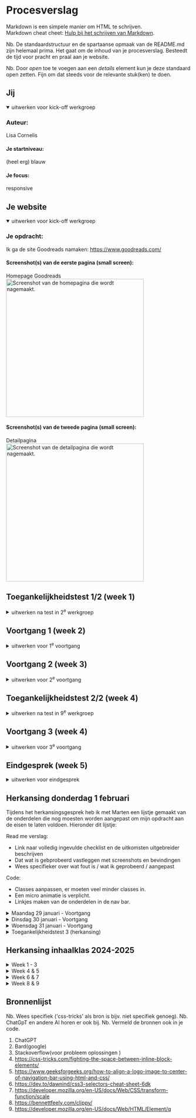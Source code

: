 # Procesverslag

Markdown is een simpele manier om HTML te schrijven.  
Markdown cheat cheet: [Hulp bij het schrijven van Markdown](https://github.com/adam-p/markdown-here/wiki/Markdown-Cheatsheet).

Nb. De standaardstructuur en de spartaanse opmaak van de README.md zijn helemaal prima. Het gaat om de inhoud van je procesverslag. Besteedt de tijd voor pracht en praal aan je website.

Nb. Door _open_ toe te voegen aan een _details_ element kun je deze standaard open zetten. Fijn om dat steeds voor de relevante stuk(ken) te doen.

## Jij

<details open>
  <summary>uitwerken voor kick-off werkgroep</summary>

### Auteur:

Lisa Cornelis

#### Je startniveau:

(heel erg) blauw

#### Je focus:

responsive

</details>

## Je website

<details open>
  <summary>uitwerken voor kick-off werkgroep</summary>

### Je opdracht:

Ik ga de site Goodreads namaken:
https://www.goodreads.com/

#### Screenshot(s) van de eerste pagina (small screen):

Homepage Goodreads
<img src="readme-images/Screenshot mobiel homepagina.pdf" width="375px" alt="Screenshot van de homepagina die wordt nagemaakt.">

#### Screenshot(s) van de tweede pagina (small screen):

Detailpagina  
 <img src="readme-images/Screenshot detailpagina.png" width="375px" alt="Screenshot van de detailpagina die wordt nagemaakt.">

</details>

## Toegankelijkheidstest 1/2 (week 1)

<details>
  <summary>uitwerken na test in 2<sup>e</sup> werkgroep</summary>

### Bevindingen

Lijst met je bevindingen die in de test naar voren kwamen:

- De site had erg veel errors.
- De site liet te veel klikbare onderdelen zien en deze onderdelen zijn veel te klein om toegankelijk te zijn voor mensen die niet precies kunnen klikken. Ook staan ze te dicht op elkaar en dit maakt het scrollen lastig.
- De homepagina van Goodreads bevat geen h1. Ook staan de heading elementen niet in een logische volgorde en mist er overal alt tekst.De homepagina van Goodreads bevat geen h1. Ook staan de heading elementen niet in een logische volgorde en mist er overal alt tekst.
- De images hebben geen alt tekst, ook niet wanneer hier tekst in staat.
- (De website gebruikt geen decoratieve afbeeldingen, waardoor hier geen null alt attribute nodig is. Hetzelfde geld voor charts, graphs and maps.)

 <img src="readme-images/Screenshot desktop homepagina 1.png" width="375px" alt="Screenshot van de desktop homepagina zoals die nu is, met te veel links die erg dicht op elkaar staan.">

De volledige test in pdf kunt u vinden in het zip bestand onder "WCAG checklist.pdf".

- De color contrast check kon ik niet uitvoeren omdat deze site niet meer beschikbaar was.
  <img src="readme-images/Screenshot color contrast check" width="375px" alt="De color contrast checker in de WCAG checklist was niet meer beschikbaar.">

</details>

## Voortgang 1 (week 2)

<details>
  <summary>uitwerken voor 1<sup>e</sup> voortgang</summary>

### Stand van zaken

Omdat ik coderen en html taal heel erg moeilijk vind, ben mij in de lessen erg veel aan het focussen op de oefen opdrachtjes. Deze gaan best wel goed en vind ik leuk om te doen. Ik merk dat veel van de kennis van vorig jaar is weggezakt en dat deze opdrachten daar ook mee helpen. Alleen vind ik het soms moeilijk om deze kennis te vertalen naar mijn eigen opdracht.

</details>

## Voortgang 2 (week 3)

<details>
  <summary>uitwerken voor 2<sup>e</sup> voortgang</summary>

### Stand van zaken

Ik merk dat veel van de kennis van vorig jaar is weggezakt en dat deze opdrachten daar ook mee helpen. Alleen vind ik het soms moeilijk om deze kennis te vertalen naar mijn eigen opdracht.

### Agenda voor meeting

samen met je groepje opstellen

| student 1      | student 2          | student 3    | student 4        |
| -------------- | ------------------ | ------------ | ---------------- |
| dit bespreken  | en dit             | en ik dit    | en dan ik dat    |
| en dat ook nog | dit als er tijd is | nog een punt | dit wil ik zeker |
| ...            | ...                | ...          | ...              |

In de lessen hebben wij geen meetings gehouden met mede studenten, maar ik heb wel af en toe met een van de studentassistenten of de docent gezeten. Hier heb ik besproken waar ik tegen aanliep en de docent heeft mij geholpen met het maken van een planning/overzicht van de website, zodat ik beter voor mij kon zien wat ik moest doen en hoe dat opgedeeld moest worden. Daarnaast heb ik voor mijzelf dit overzicht verder uitgebreid en visueel gemaakt als ondersteuning.

</details>

## Toegankelijkheidstest 2/2 (week 4)

<details>
  <summary>uitwerken na test in 9<sup>e</sup> werkgroep</summary>

### Bevindingen

Lijst met je bevindingen die in de test naar voren kwamen (geef ook aan wat er verbeterd is):

- De site had erg veel errors, dat is nu niet het geval meer.
- De site was niet te gebruiken met een screenreader.
- De site was semantisch niet correct.

</details>

## Voortgang 3 (week 4)

<details>
  <summary>uitwerken voor 3<sup>e</sup> voortgang</summary>

### Stand van zaken

Voor deze les heb ik voornamelijk veel gewerkt aan mijn homescherm en de carousel. Dit was een moeilijker onderdeel, maar ik was vastberaden om het te laten werken. Uiteindelijk is dit wel gelukt met de hulp van medestudenten die met dit zelfde probleem zaten.

Voor het afmaken van mijn opdracht voor de herkansing heb ik eerst al mijn content en de html in de pagina gedaan. Daarna heb ik alles aangepast en gestijld. Dit werkte beter voor mij, omdat ik zo beter overzicht had over de onderdelen die nog niet klaar waren.

</details>

## Eindgesprek (week 5)

<details>
  <summary>uitwerken voor eindgesprek</summary>

### Je uitkomst - karakteristiek screenshots:

<img src="readme-images/Screenshot mobiel homepagina.pdf" width="375px" alt="Screenshot van de homepagina die wordt nagemaakt.">
 <img src="readme-images/Screenshot detailpagina.png" width="375px" alt="Screenshot van de detailpagina die wordt nagemaakt.">

### Dit ging goed/Heb ik geleerd:

Aangezien dit een vak is dat ik sinds het eerste jaar erg moeilijk heb gevonden, was deze opdracht niet alleen moeilijk oom te maken maar ook om mij er toe te zetten. Ik heb geprobeerd veel vragen te stellen en te oefenen met de extra opdrachten zodat ik mij zelfverzekerder voelde in de stof/taal. Alhoewel dit nog steeds niet het geval is ben ik wel tevreden met het eindresultaat. Ik heb erg veel dingen moeten uitzoeken omdat ik dit niet snapte en dit heeft mij veel extra tijd gekost, maar ik ben blij dat ik daar wel de tijd voor heb genomen.

Ik ben blij met dat het mij is gelukt de detailpagina zo goed op het origineel te laten lijken. Ook ben ik erg blij met dat het mij is gelukt om de carousel werkende te krijgen en correct te maken.

### Dit was lastig/Is niet gelukt:

Het was mij niet gelukt om voor de eerste deadline mijn opdracht af te krijgen ivm de deadlines van de andere vakken en een overwhelmed gevoel, omdat ik mij erg onzeker voelde in mijn html en css kennis. Ik ben wel naar het gesprek gegaan om dit eerlijk te bespreken en feedback te ontvangen op mijn opdracht. Hier heb ik veel aan gehad.

---

</details>

## Herkansing donderdag 1 februari

Tijdens het herkansingsgesprek heb ik met Marten een lijstje gemaakt van de onderdelen die nog moesten worden aangepast om mijn opdracht aan de eisen te laten voldoen. Hieronder dit lijstje:

Read me verslag:

- Link naar volledig ingevulde checklist en de uitkomsten uitgebreider beschrijven
- Dat wat is gebprobeerd vastleggen met screenshots en bevindingen
- Wees specifieker over wat fout is / wat ik geprobeerd / aangepast

Code:

- Classes aanpassen, er moeten veel minder classes in.
- Een micro animatie is verplicht.
- Linkjes maken van de onderdelen in de nav bar.

<details>
  <summary>Maandag 29 januari - Voortgang</summary>

### Stand van zaken

Vandaag heb ik met onze studentassistent Demi van der Maarl afgesproken om met haar uitleg en begeleiding mijn website verder af te maken.

---

Wij zijn begonnen met te werken aan de nav bar. Deze bestond uit 1 achtergrondkleur, 3 afbeeldingen (het zoekicoon, het logo en de profielafbeelding) en 4 list items (dat geen linkjes waren).
<img src="readme-images/Nav bar eerste versie HTML.png" width="375px" alt="Zo zag de code voor de nav bar er eerst uit.">
<img src="readme-images/Nav bar eerste versie CSS.png" width="375px" alt="Zo zag de CSS voor de nav bar er eerst uit.">
Alle onderdelen waren nog geen linkjes en werden onhandig gepositioneerd.
Eerst heb ik de navbar verdeeld in 2 delen: de afbeeldingen (nav) en de tekstjes (nav ul). Met flex heb ik de afbeeldingen opnieuw geprobeerd te positioneren (zie bron 5). Naast de oefeningen in de les heb ik niet eerder met flex gewerkt, dus dit had een paar keer proberen nodig voordat ik de juiste attribute vond.
<img src="readme-images/Screenshot nav bar herpositioneren.png" width="375px" alt="Zo zag de nav bar er uit toen ik de originele positionering weghaalde.">
Uiteindelijk heb ik de attributes gebruikt zoals hieronder staan en als laatst heb ik van alle onderdelen een klikbare link gemaakt, die in dit geval terug gaat naar de homepagina.
<img src="readme-images/Navbar final versie HTML.png" width="375px" alt="Dit is de code van de nav bar nu.">
<img src="readme-images/Nav bar eerste versie CSS.png" width="375px" alt="Dit is de CSS van de nav bar nu.">
Ondanks dat ik nog niet eerder met flex had gewerkt, vond ik dit een hele fijne manier van werken. Vooral omdat ik het visueler kon maken door naar de flex voorbeelden in de inspector balk te kijken.

---

Daarna ging ik verder onder Nominees. De klop onder deze afbeelding was eerst een button, wat het moeilijk maakte om te stijlen. Daarom heb ik er een a van gemaakt en deze gestijld als volgt:
<img src="readme-images/The nominees final versie HTML.png" width="375px" alt="Dit is de code van de The nominees section nu.">
<img src="readme-images/The nominees final versie CSS.png" width="375px" alt="Dit is de CSS van de The nominees section nu.">
Tijdens het stijlen van de sectie The nominees ging het eerst niet zo goed. Zoals je hieronder ziet.
<img src="readme-images/Screenshot the nominees fout.png" width="375px" alt="Foutje tijdens het stijlen van The nominees.">
Het was moeilijk uit te zoeken waar dit aan lag, maar uiteindelijk kwam ik er achter dat dit was vanwege een verkeerde section aanduiding in CSS.

---

Vervolgens heb ik met Demi gekeken naar de carousel en hebben wij hier bijna alle classes uit kunnen halen.
Zo zag de code voor de carousel er eerst uit:
<img src="readme-images/Book carousel HTML eerste versie.png" width="375px" alt="Code van de carousel hoe het er eerst uit zag">
<img src="readme-images/Book carousel CSS eerste versie.png" width="375px" alt="CSS van de carousel hoe het er eerst uit zag">
Zo heb ik eerst de classes weggehaald en van de individuele bookcovers list items gemaakt. Daarna heb ik ze als list items gestijld ipv als classes. Vervolgens heb ik de id's er af gehaald.
Demi heeft mij geleerd dat als je eerst de class ophaald en daarna > gebruikt in CSS, dat je de eerste in je code ophaald. Dat was erg handig om te leren en heb ik op andere plekken ook toegepast.

---

Als laatst heb ik ook linkjes toegevoegd aan de onderste 2 lijsten aan genres. Eerst werd de stijling van de button ook aan de genres gevoegd, zoals hieronder:
<img src="readme-images/Genres stijling foutje.png" width="375px" alt="Foutje tijdens het stijlen van de genre lijsten.">
Uiteindelijk is het mij gelukt om dit te fixen door er aparte sections van te maken.
Hieronder staat de uiteindelijke code:
<img src="readme-images/Genres HTML.png" width="375px" alt="Code van de genre lijsten">
<img src="readme-images/Genres CSS.png" width="375px" alt="Code van de genre lijsten">

</details>
<details>
  <summary>Dinsdag 30 januari - Voortgang</summary>

### Stand van zaken

Vandaag heb ik met Demi 2 micro animaties toegevoegd, waarvan 1 met Javascript.
De eerste hebben wij een transitie aan de buttons toegevoegd, zodat deze feedback geven wanneer je er op klikt (zie bron 7). Dat hebben wij zo gedaan:
<img src="readme-images/Button transition CSS.png" width="375px" alt="CSS van de button transitie">
Ik had nog niet eerder gewerkt met transitions en hovers, maar na de uitleg van Demi begreep ik de stappen die wij moesten doorlopen. Ik vond dit redelijk simpel en goed te begrijpen en heb een beetje gespeeld van hoe het resultaat er uit moest zien.
Daarna hebben wij met Javascript een micro animatie toegevoegd aan de boek detail pagina, zodat de gebruiker een sterren rating kan toevoegen aan het boek dat die gelezen heeft. Ik had nog niet eerder gewerkt met Javascript, dus dit ging voor mij een stuk langzamer.
Wij zijn begonnen met het maken van de sterren, hiervoor hebben wij de sterren toegevoegd op de plek waar eerst een afbeelding stond en hebben wij deze gestijld in CSS door middel van een clip path die ik had opgezocht (zie bron 8). Deze heb ik ook gepositioneerd dmv flexen:
<img src="readme-images/Sterren positioneren.png" width="375px" alt="Sterren positioneren door middel van flexen.">
Vervolgens hebben wij een Javascript bestand aangemaakt en zo gecheckt:
<img src="readme-images/Javascript testje.png" width="375px" alt="Javascript testje.">
<img src="readme-images/Javascript koppelen.png" width="375px" alt="Javascript koppelen.">
Daarna hebben wij in JS de sterren opgeroepen en vervolgens de enkele ster geroepen. Daarna hebben wij door middel van de voorwaarde "on click" de ingekleurde ster opgeroepen en hier een transitie aan gegeven, zodat dit een mooie overgang krijgt.
<img src="readme-images/Javascript code.png" width="375px" alt="Javascript final code.">
Ik heb (voornamelijk voor mijzelf) veel aantekeningen bij de Java code geschreven, zodat ik zelf zeker wist dat ik alle stappen volledig begreep en er dus goed van heb geleerd, aangezien ik javascript erg moeilijk vind. Hierdoor snap ik nu goed wat er precies staat.
Ik heb tijdens deze opdracht geleerd dat ik het erg prettig vind om doorgaand tijdens het werken veel aantekeningen te maken, zodat ik het makkelijk terug kan lezen en kan zien wat ik heb gedaan en waarom. Dit kost meer tijd, maar zorgt ervoor dat ik het op elk later moment nog steeds begrijp. Ik ben van plan dit voor komende opdrachten te blijven doen.

</details>
<details>
  <summary>Woensdag 31 januari - Voortgang</summary>

### Stand van zaken

Vandaag heb ik de WCAG checklist verder ingevuld en van alle onderdelen die ik voor de Read Me heb verzameld, een lopend verhaal gemaakt. Ook heb ik de code van de carousel aangepast op de Boek detail pagina, wat simpel te doen was omdat dit de zelfde stappen waren als die ik eerder had gedaan op de homepagina. Ik vond het wel fijn om die stappen even opnieuw te doen omdat dit mij hielp met het begrijpen en onthouden van wat ik had gedaan.
Ook heb ik de code gecheckt in de validator op errors en ben ik met een screenreader door de linkjes heen gegaan. Ook heb ik de alttekst van de boekcovers aangepast zodat dit prettiger en sneller te begrijpen is.

</details>

<details>
  <summary>Toegankelijkheidstest 3 (herkansing)</summary>

### Bevindingen

Lijst met je bevindingen die in de test naar voren kwamen (geef ook aan wat er verbeterd is):

- De site had erg veel errors. > Dit heb ik opgelost en gecheckt met een validator.
- De site liet te veel klikbare onderdelen zien en deze onderdelen zijn veel te klein om toegankelijk te zijn voor mensen die niet precies kunnen klikken. Ook staan ze te dicht op elkaar en dit maakt het scrollen lastig. > Dit heb ik opgelost door het homescherm te herontwerpen en alle belangrijke onderdelen klikbaar te maken en het overige weg te laten.
- De homepagina van Goodreads bevat geen h1. Ook staan de heading elementen niet in een logische volgorde en mist er overal alt tekst.De homepagina van Goodreads bevat geen h1. Ook staan de heading elementen niet in een logische volgorde en mist er overal alt tekst. > Ik heb een h1 toegevoegd en de heading elementen in een logische volgorde opgebouwd.
- De images hebben geen alt tekst, ook niet wanneer hier tekst in staat. > Ik heb alle afbeeldingen een alttekst gegeven die makkelijk en snel te begrijpen is. Ik heb gecheckt met een screenreader of de site nu wel (makkelijker) te gebruiken was met een screenreader.
</details>

## Herkansing inhaalklas 2024-2025

<details>
  <summary>Week 1 - 3</summary>

### Stand van zaken

Wegens het gebrek aan een beoordelingsformulier, een beoordeling of feedback op mijn herkansing van vorig jaar heeft Danny naar mijn opdracht gekeken zodat het voor mij duidelijk is wat ik exact moet aanpassen. Nogmaals bedankt hiervoor Danny!

Hieronder de berichten die ik heb ontvangen:

Wat mij betreft zit hem in 2 'grote dingen'; je professionele vormgeving van de site en je focus als in responsive en of surface plane. Er zitten nog een aantal dingetjes vormgeving wise die wel op de originele site zitten maar niet op jouw site. Linkjes andere kleuren, witruimte hier en daar klopt niet. Oftewel de vormgeving moet gestroomlijnder en nog meer lijken op de originele site. En verder mis ik nog wat content ik zie bijv. de footer niet.
Verder geef je aan dat je voor responsive bent gegaan als focus. Dat zie ik niet. Als ik jouw site ga schalen gebeurt er weinig. Maar dat staat denk ik voor een breder iets, Goodreads is van zichzelf niet super responsive. De mobiele website ziet er echt een stuk anders uit. Wat ik zou aanraden is dat je wisselt en voor surface plane gaat. Dan kan je de site prima mobiel houden en ga je 5 onderwerpen toepassen voor de surface plane. Een startpunt voor dingen om te doen staat in de slides en de opdracht.
Dus zoals het er nu voor staat zijn dat de 2 dingen die op het beoordelingsformulier staan waar je niet aan voldoet en waardoor het nog geen voldoende is.
Verder zie ik allemaal 'kleine' dingetjes die wat makkelijker op te lossen zijn;

- Je readme.md klopt niet helemaal qua dropdowns.
- Ook je bronnen zijn niet specifiek, 'chatgtp' is geen bron; op z'n minst prompt of share van je chat.
- Je mappenstructuur op GitHub klopt niet. Oude bestanden, oude mapjes waar niks instaat. Dat moet je opschonen.
- Paar dingen die ik semantisch qua HTML anders zou doen, kunnen we bij de feedbackgesprekken bespreken.
- Paar dingen die ik qua code-kwaliteit in de CSS anders zou doen. Geen px maar ems, minder classes, meer custom properties, meer grid ipv flexbox. Ook dat kunnen we het beste bij een feedbackmoment bespreken denk ik.

Dus al met al een goede basis waar je mee verder kan, opnieuw beginnen lijkt me niet nodig. Maar wel nog wat zaken om af te maken en aan te vullen (vormgeving + surface plane) en een lijstje met code kwaliteit dingetjes om te fixen. Daar moet je nog wel wat aandacht aan besteden.

### Progressie

Ik ben begonnen met het verbeteren van de Read Me. Ik heb alles nagelezen en de volgorde van de dropdowns gefixt en nieuwe aangemaakt voor de inhaalklas.

### Voortgangsgesprek

Insert tekst

</details>

<details>
  <summary>Week 4 & 5</summary>

### Stand van zaken

Insert tekst

### Voortgangsgesprek

Insert tekst

</details>

<details>
  <summary>Week 6 & 7</summary>

### Stand van zaken

Insert tekst

### Voortgangsgesprek

Insert tekst

</details>

<details>
  <summary>Week 8 & 9</summary>

### Stand van zaken

Insert tekst

### Eindgesprek

Insert tekst

</details>

</details>

## Bronnenlijst

Nb. Wees specifiek ('css-tricks' als bron is bijv. niet specifiek genoeg).
Nb. ChatGpT en andere AI horen er ook bij.
Nb. Vermeld de bronnen ook in je code.

1. ChatGPT
2. Bard(google)
3. Stackoverflow(voor probleem oplossingen )
4. https://css-tricks.com/fighting-the-space-between-inline-block-elements/
5. https://www.geeksforgeeks.org/how-to-align-a-logo-image-to-center-of-navigation-bar-using-html-and-css/
6. https://dev.to/dawnind/css3-selectors-cheat-sheet-6dk
7. https://developer.mozilla.org/en-US/docs/Web/CSS/transform-function/scale
8. https://bennettfeely.com/clippy/
9. https://developer.mozilla.org/en-US/docs/Web/HTML/Element/q

</details>
